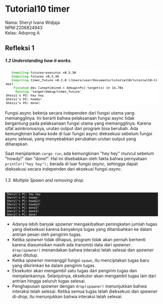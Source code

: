 # Tutorial10 timer
Nama: Sheryl Ivana Widjaja<br>
NPM:2206824943<br>
Kelas: Advprog A <br>

## Refleksi 1

##### 1.2 Understanding how it works. 
![](images/images1.png)


Fungsi async bekerja secara independen dari fungsi utama yang memanggilnya. Ini berarti bahwa pelaksanaan fungsi async tidak bergantung pada pelaksanaan fungsi utama yang memanggilnya. Karena sifat asinkronusnya, urutan output dari program bisa berubah. Ada kemungkinan bahwa kode di luar fungsi async dieksekusi sebelum fungsi async selesai, yang menyebabkan perubahan urutan output yang diharapkan.

Saat menjalankan `cargo run`, ada kemungkinan "hey hey" muncul sebelum "howdy!" dan "done!". Hal ini disebabkan oleh fakta bahwa pernyataan `println!("hey hey");` berada di luar fungsi *async*, sehingga dapat dieksekusi secara independen dari eksekusi fungsi *async*.

###### 1.3. Multiple Spawn and removing drop.
![](images/images2.png)
* Adanya lebih banyak *spawner* mengakibatkan peningkatan jumlah tugas yang dieksekusi karena banyaknya tugas yang ditambahkan ke dalam antrian pesan oleh pengirim tugas.
* Ketika *spawner* tidak dihapus, program tidak akan pernah berhenti karena diasumsikan masih ada transmisi data dari *spawner*. `drop(spawner)` menandakan bahwa interaksi telah selesai dan *spawner* akan ditutup.
* Ketika *spawner* memanggil fungsi `spawn`, itu menciptakan tugas baru yang dikirimkan ke dalam pengirim tugas.
* Eksekutor akan mengambil satu tugas dari pengirim tugas dan menjalankannya. Selanjutnya, eksekutor akan mengambil tugas lain dari antrian hingga seluruh tugas selesai.
* Penghapusan *spawner* dengan `drop(spawner)` menunjukkan bahwa interaksi telah selesai. Ketika semua tugas telah dieksekusi dan *spawner* di-*drop*, itu menunjukkan bahwa interaksi telah selesai.